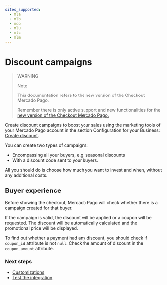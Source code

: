 ```yaml
---
sites_supported:
  - mla
  - mlb
  - mco
  - mlu
  - mlc
  - mlm
---
```


# Discount campaigns

> WARNING
>
> Note
>
> This documentation refers to the new version of the Checkout Mercado Pago.
>
> Remember there is only active support and new functionalities for the [new version of the Checkout Mercado Pago.](https://www.mercadopago.com.ar/developers/en/guides/payments/web-payment-checkout/introduction/)

Create discount campaigns to boost your sales using the marketing tools of your Mercado Pago account in the section Configuration for your Business: [Create discount](https://www.mercadopago.com.ar/campaigns/create).

You can create two types of campaigns:

* Encompassing all your buyers, e.g. seasonal discounts
* With a discount code sent to your buyers.

All you should do is choose how much you want to invest and when, without any additional costs.

## Buyer experience

Before showing the checkout, Mercado Pago will check whether there is a campaign created for that buyer.

If the campaign is valid, the discount will be applied or a coupon will be requested. The discount will be automatically calculated and the promotional price will be displayed.

To find out whether a payment had any discount, you should check if `coupon_id` attribute is not `null`. Check the amount of discount in the `coupon_amount` attribute.

### Next steps

* [Customizations](https://www.mercadopago.com.ar/developers/en/guides/payments/web-payment-checkout/v1/personalization/)
* [Test the integration](https://www.mercadopago.com.ar/developers/en/guides/payments/web-payment-checkout/v1/testing/)
